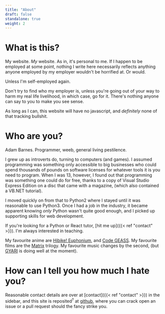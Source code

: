 ```yaml
---
title: "About"
draft: false
standalone: true
weight: 2
---
```


# What is this?

My website.  _My_ website.  As in, it's personal to me.  If I happen to be employed at some point, nothing I write here necessarily reflects anything anyone employed by my employer wouldn't be horrified at.  Or would.

Unless I'm self-employed again.

Don't try to find who my employer is, unless you're going out of your way to harm my real life livelihood, in which case, go for it.  There's nothing anyone can say to you to make you see sense.

As long as I can, this website will have no javascript, and _definitely_ none of that tracking bullshit.

# Who are you?

Adam Barnes.  Programmer, weeb, general living pestilence.

I grew up as introverts do, turning to computers (and games).  I assumed programming was something only accessible to big businesses who could spend thousands of pounds on software licenses for whatever tools it is you need to program.  When I was 13, however, I found out that programming was something one could do for free, thanks to a copy of Visual Studio Express Edition on a disc that came with a magazine, (which also contained a VB.NET tutorial).

I moved quickly on from that to Python2 where I stayed until it was reasonable to use Python3.  Once I had a job in the industry, it became apparent knowing _only_ Python wasn't quite good enough, and I picked up supporting skills for web development.

If you're looking for a Python or React tutor, [hit me up]({{< ref "contact" >}}).  I'm always interested in teaching.

My favourite anime are [Hibike! Euphonium](https://www.crunchyroll.com/sound-euphonium), and [Code GEASS](https://www.hulu.com/series/code-geass-1858aace-a7fb-4d6f-b770-61dc121185b4).  My favourite films are the [Matrix](https://www.imdb.com/title/tt0133093/?ref_=fn_al_tt_1) trilogy.  My favourite music changes by the second, (but [GYARI](https://www.youtube.com/watch?v=czizBiAhHiI) is doing well at the moment).

# How can I tell you how much I hate you?

Reasonable contact details are over at [contact]({{< ref "contact" >}}) in the sidebar, and this site is reposited<sup>?</sup> at [github](https://github.com/asday/righttobeoffensive.com), where you can crack open an issue or a pull request should the fancy strike you.
